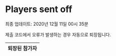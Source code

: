 # Players sent off
최종 업데이트: 2020년 12월 11일 00시 35분


제출 코드에서 오류가 발생하는 경우 자동으로 퇴장됩니다.


| 퇴장된 참가자 |
|:---:|